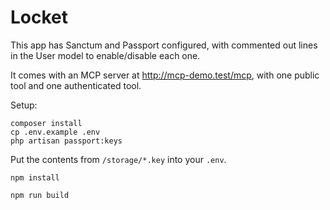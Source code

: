 # Locket

This app has Sanctum and Passport configured, with commented out lines in the User model to enable/disable each one.

It comes with an MCP server at http://mcp-demo.test/mcp, with one public tool and one authenticated tool.

Setup:

```shell
composer install
cp .env.example .env
php artisan passport:keys
```

Put the contents from `/storage/*.key` into your `.env`.

```shell
npm install
```

```shell
npm run build
```

